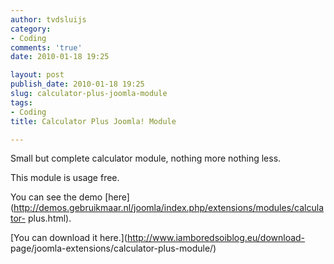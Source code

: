 ```yaml
---
author: tvdsluijs
category:
- Coding
comments: 'true'
date: 2010-01-18 19:25

layout: post
publish_date: 2010-01-18 19:25
slug: calculator-plus-joomla-module
tags:
- Coding
title: Calculator Plus Joomla! Module

---
```

Small but complete calculator module, nothing more nothing less.  
  
This module is usage free.  
  
You can see the demo
[here](http://demos.gebruikmaar.nl/joomla/index.php/extensions/modules/calculator-
plus.html).  
  
[You can download it here.](http://www.iamboredsoiblog.eu/download-
page/joomla-extensions/calculator-plus-module/)

